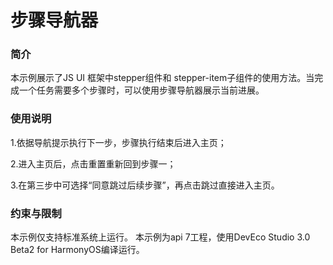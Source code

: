 # 步骤导航器<a name="ZH-CN_TOPIC_0000001133948524"></a>

### 简介<a name="section104mcpsimp"></a>

本示例展示了JS UI 框架中stepper组件和 stepper-item子组件的使用方法。当完成一个任务需要多个步骤时，可以使用步骤导航器展示当前进展。

### 使用说明<a name="section107mcpsimp"></a>

1.依据导航提示执行下一步，步骤执行结束后进入主页；

2.进入主页后，点击重置重新回到步骤一；

3.在第三步中可选择“同意跳过后续步骤”，再点击跳过直接进入主页。

### 约束与限制<a name="section112mcpsimp"></a>

本示例仅支持标准系统上运行。
本示例为api 7工程，使用DevEco Studio 3.0 Beta2 for HarmonyOS编译运行。

